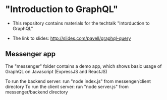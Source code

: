# "Introduction to GraphQL"

- This repository contains materials for the techtalk "Intorduction to GraphQL"

- The link to slides: http://slides.com/pavell/graphql-query

## Messenger app
The "messenger" folder contains a demo app, which shows basic usage of GraphQL on Javascript (ExpressJS and ReactJS)

To run the backend server: run "node index.js" from messenger/client directory
To run the client server: run "node server.js" from messenger/backend directory
